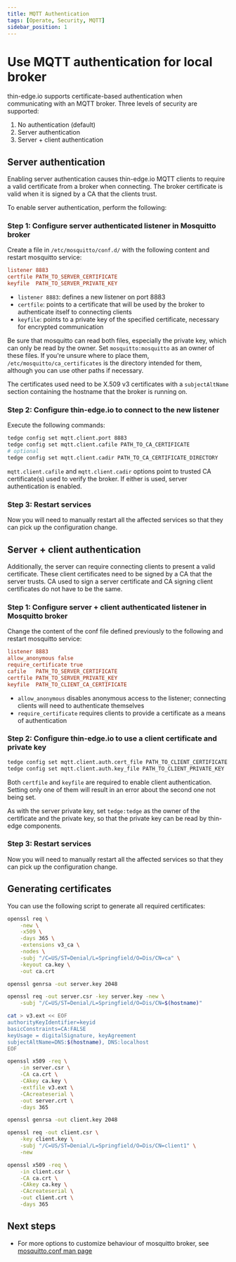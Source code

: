 ```yaml
---
title: MQTT Authentication
tags: [Operate, Security, MQTT]
sidebar_position: 1
---
```


# Use MQTT authentication for local broker

thin-edge.io supports certificate-based authentication when communicating with
an MQTT broker. Three levels of security are supported:

1. No authentication (default)
2. Server authentication
3. Server + client authentication

## Server authentication

Enabling server authentication causes thin-edge.io MQTT clients to require a
valid certificate from a broker when connecting. The broker certificate is valid
when it is signed by a CA that the clients trust.

To enable server authentication, perform the following:

### Step 1: Configure server authenticated listener in Mosquitto broker

Create a file in `/etc/mosquitto/conf.d/` with the following content and restart
mosquitto service:

```conf
listener 8883
certfile PATH_TO_SERVER_CERTIFICATE
keyfile  PATH_TO_SERVER_PRIVATE_KEY
```

- `listener 8883`: defines a new listener on port 8883
- `certfile`: points to a certificate that will be used by the broker to
  authenticate itself to connecting clients
- `keyfile`: points to a private key of the specified certificate, necessary for
  encrypted communication

Be sure that mosquitto can read both files, especially the private key, which
can only be read by the owner. Set `mosquitto:mosquitto` as an owner of these
files. If you're unsure where to place them, `/etc/mosquitto/ca_certificates`
is the directory intended for them, although you can use other paths if
necessary.

The certificates used need to be X.509 v3 certificates with a `subjectAltName`
section containing the hostname that the broker is running on.

### Step 2: Configure thin-edge.io to connect to the new listener

Execute the following commands:

```sh
tedge config set mqtt.client.port 8883
tedge config set mqtt.client.cafile PATH_TO_CA_CERTIFICATE
# optional
tedge config set mqtt.client.cadir PATH_TO_CA_CERTIFICATE_DIRECTORY
```

`mqtt.client.cafile` and `mqtt.client.cadir` options point to trusted CA
certificate(s) used to verify the broker. If either is used, server
authentication is enabled.

### Step 3: Restart services

Now you will need to manually restart all the affected services so that they can
pick up the configuration change.

## Server + client authentication

Additionally, the server can require connecting clients to present a valid
certificate. These client certificates need to be signed by a CA that the server
trusts. CA used to sign a server certificate and CA signing client certificates
do not have to be the same.

### Step 1: Configure server + client authenticated listener in Mosquitto broker

Change the content of the conf file defined previously to the following and
restart mosquitto service:

```conf
listener 8883
allow_anonymous false
require_certificate true
cafile   PATH_TO_SERVER_CERTIFICATE
certfile PATH_TO_SERVER_PRIVATE_KEY
keyfile  PATH_TO_CLIENT_CA_CERTIFICATE
```

- `allow_anonymous` disables anonymous access to the listener; connecting
  clients will need to authenticate themselves
- `require_certificate` requires clients to provide a certificate as a means of
  authentication

### Step 2: Configure thin-edge.io to use a client certificate and private key

```sh
tedge config set mqtt.client.auth.cert_file PATH_TO_CLIENT_CERTIFICATE
tedge config set mqtt.client.auth.key_file PATH_TO_CLIENT_PRIVATE_KEY
```

Both `certfile` and `keyfile` are required to enable client authentication.
Setting only one of them will result in an error about the second one not being
set.

As with the server private key, set `tedge:tedge` as the owner of the
certificate and the private key, so that the private key can be read by
thin-edge components.

### Step 3: Restart services

Now you will need to manually restart all the affected services so that they can
pick up the configuration change.

## Generating certificates

You can use the following script to generate all required certificates:

```sh
openssl req \
    -new \
    -x509 \
    -days 365 \
    -extensions v3_ca \
    -nodes \
    -subj "/C=US/ST=Denial/L=Springfield/O=Dis/CN=ca" \
    -keyout ca.key \
    -out ca.crt

openssl genrsa -out server.key 2048

openssl req -out server.csr -key server.key -new \
    -subj "/C=US/ST=Denial/L=Springfield/O=Dis/CN=$(hostname)"

cat > v3.ext << EOF
authorityKeyIdentifier=keyid
basicConstraints=CA:FALSE
keyUsage = digitalSignature, keyAgreement
subjectAltName=DNS:$(hostname), DNS:localhost
EOF

openssl x509 -req \
    -in server.csr \
    -CA ca.crt \
    -CAkey ca.key \
    -extfile v3.ext \
    -CAcreateserial \
    -out server.crt \
    -days 365

openssl genrsa -out client.key 2048

openssl req -out client.csr \
    -key client.key \
    -subj "/C=US/ST=Denial/L=Springfield/O=Dis/CN=client1" \
    -new

openssl x509 -req \
    -in client.csr \
    -CA ca.crt \
    -CAkey ca.key \
    -CAcreateserial \
    -out client.crt \
    -days 365
```

## Next steps

- For more options to customize behaviour of mosquitto broker, see
  [mosquitto.conf man page](https://mosquitto.org/man/mosquitto-conf-5.html)
